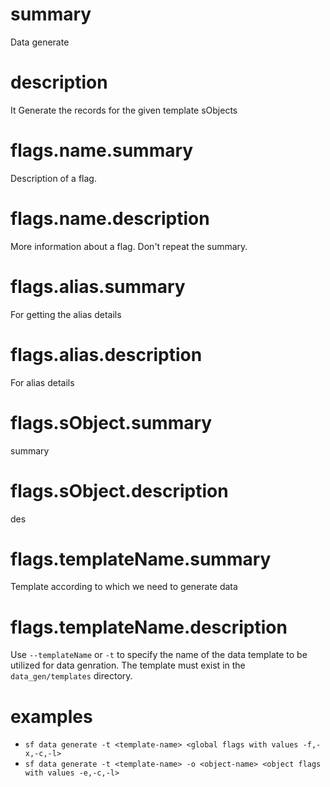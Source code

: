 # summary

Data generate

# description

It Generate the records for the given template sObjects

# flags.name.summary

Description of a flag.

# flags.name.description

More information about a flag. Don't repeat the summary. 

# flags.alias.summary

For getting the alias details

# flags.alias.description

For alias details 
# flags.sObject.summary

summary

# flags.sObject.description

des

# flags.templateName.summary

Template according to which we need to generate data

# flags.templateName.description

Use `--templateName` or `-t` to specify the name of the data template to be utilized for data genration. The template must exist in the `data_gen/templates` directory.

# examples

- `sf data generate -t <template-name> <global flags with values -f,-x,-c,-l>`
- `sf data generate -t <template-name> -o <object-name> <object flags with values -e,-c,-l>`


